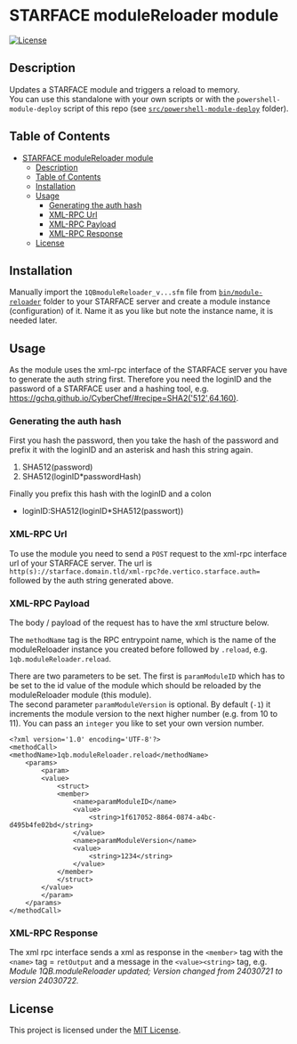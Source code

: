 # STARFACE moduleReloader module

[![License](https://img.shields.io/badge/license-MIT-blue.svg)](LICENSE)

## Description
Updates a STARFACE module and triggers a reload to memory.  
You can use this standalone with your own scripts or with the `powershell-module-deploy` script of this repo (see [`src/powershell-module-deploy`]() folder).

## Table of Contents
- [STARFACE moduleReloader module](#starface-modulereloader-module)
  - [Description](#description)
  - [Table of Contents](#table-of-contents)
  - [Installation](#installation)
  - [Usage](#usage)
    - [Generating the auth hash](#generating-the-auth-hash)
    - [XML-RPC Url](#xml-rpc-url)
    - [XML-RPC Payload](#xml-rpc-payload)
    - [XML-RPC Response](#xml-rpc-response)
  - [License](#license)


## Installation
Manually import the `1QBmoduleReloader_v...sfm` file from [`bin/module-reloader`]() folder to your STARFACE server and create a module instance (configuration) of it. Name it as you like but note the instance name, it is needed later.

## Usage
As the module uses the xml-rpc interface of the STARFACE server you have to generate the auth string first. Therefore you need the loginID and the password of a STARFACE user and a hashing tool, e.g. https://gchq.github.io/CyberChef/#recipe=SHA2('512',64,160).  

### Generating the auth hash
First you hash the password, then you take the hash of the password and prefix it with the loginID and an asterisk and hash this string again.

1. SHA512(password)
2. SHA512(loginID*passwordHash)

Finally you prefix this hash with the loginID and a colon
- loginID:SHA512(loginID*SHA512(passwort))

### XML-RPC Url
To use the module you need to send a `POST` request to the xml-rpc interface url of your STARFACE server. The url is `http(s)://starface.domain.tld/xml-rpc?de.vertico.starface.auth=` followed by the auth string generated above.

### XML-RPC Payload
The body / payload of the request has to have the xml structure below.  

The `methodName` tag is the RPC entrypoint name, which is the name of the moduleReloader instance you created before followed by `.reload`, e.g. `1qb.moduleReloader.reload`.  

There are two parameters to be set. The first is `paramModuleID` which has to be set to the id value of the module which should be reloaded by the moduleReloader module (this module).  
The second parameter `paramModuleVersion` is optional. By default (`-1`) it increments the module version to the next higher number (e.g. from 10 to 11). You can pass an `integer` you like to set your own version number.


```
<?xml version='1.0' encoding='UTF-8'?>
<methodCall>
<methodName>1qb.moduleReloader.reload</methodName>
    <params>
        <param>
        <value>
            <struct>
            <member>
                <name>paramModuleID</name>
                <value>
                    <string>1f617052-8864-0874-a4bc-d495b4fe02bd</string>
                </value>
                <name>paramModuleVersion</name>
                <value>
                    <string>1234</string>
                </value>
            </member>          
            </struct>
        </value>
        </param>
    </params>    
</methodCall>
```

### XML-RPC Response
The xml rpc interface sends a xml as response in the `<member>` tag with the `<name>` tag = `retOutput` and a message in the `<value><string>` tag, e.g. _Module 1QB.moduleReloader updated; Version changed from 24030721 to version 24030722._

## License
This project is licensed under the [MIT License](LICENSE).